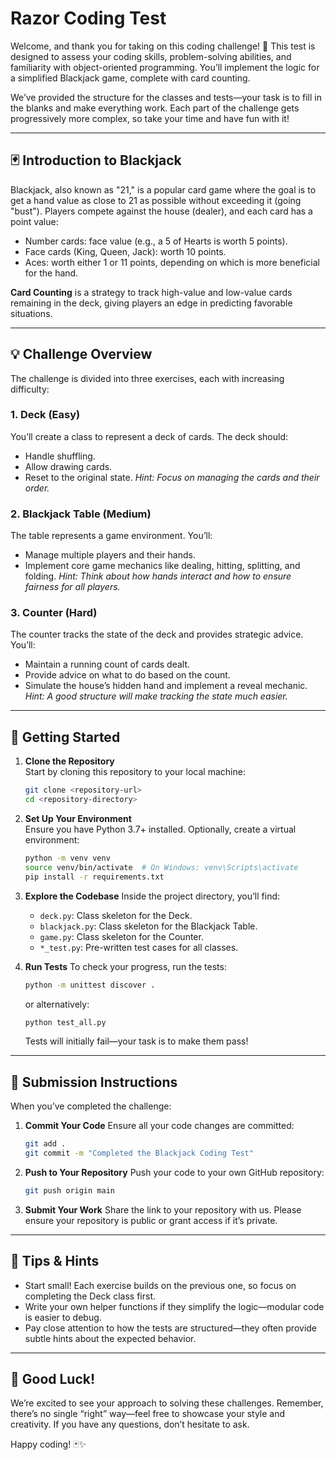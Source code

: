 # Razor Coding Test

Welcome, and thank you for taking on this coding challenge! 🎉 This test is designed to assess your coding skills, problem-solving abilities, and familiarity with object-oriented programming. You’ll implement the logic for a simplified Blackjack game, complete with card counting.

We’ve provided the structure for the classes and tests—your task is to fill in the blanks and make everything work. Each part of the challenge gets progressively more complex, so take your time and have fun with it!

---

## 🃏 Introduction to Blackjack

Blackjack, also known as "21," is a popular card game where the goal is to get a hand value as close to 21 as possible without exceeding it (going "bust"). Players compete against the house (dealer), and each card has a point value:

- Number cards: face value (e.g., a 5 of Hearts is worth 5 points).
- Face cards (King, Queen, Jack): worth 10 points.
- Aces: worth either 1 or 11 points, depending on which is more beneficial for the hand.

**Card Counting** is a strategy to track high-value and low-value cards remaining in the deck, giving players an edge in predicting favorable situations.

---

## 💡 Challenge Overview

The challenge is divided into three exercises, each with increasing difficulty:

### 1. **Deck** (Easy)
You’ll create a class to represent a deck of cards. The deck should:
- Handle shuffling.
- Allow drawing cards.
- Reset to the original state.
*Hint: Focus on managing the cards and their order.*

### 2. **Blackjack Table** (Medium)
The table represents a game environment. You’ll:
- Manage multiple players and their hands.
- Implement core game mechanics like dealing, hitting, splitting, and folding.
*Hint: Think about how hands interact and how to ensure fairness for all players.*

### 3. **Counter** (Hard)
The counter tracks the state of the deck and provides strategic advice. You’ll:
- Maintain a running count of cards dealt.
- Provide advice on what to do based on the count.
- Simulate the house’s hidden hand and implement a reveal mechanic.
*Hint: A good structure will make tracking the state much easier.*

---

## 🚀 Getting Started

1. **Clone the Repository**  
   Start by cloning this repository to your local machine:
   ```bash
   git clone <repository-url>
   cd <repository-directory>
   ```

2. **Set Up Your Environment**  
   Ensure you have Python 3.7+ installed. Optionally, create a virtual environment:
   ```bash
   python -m venv venv
   source venv/bin/activate  # On Windows: venv\Scripts\activate
   pip install -r requirements.txt
   ```

3. **Explore the Codebase**
    Inside the project directory, you’ll find:
    - `deck.py`: Class skeleton for the Deck.
    - `blackjack.py`: Class skeleton for the Blackjack Table.
    - `game.py`: Class skeleton for the Counter.
    - `*_test.py`: Pre-written test cases for all classes.

4. **Run Tests**
    To check your progress, run the tests:
    ```bash
    python -m unittest discover .
    ```
    or alternatively:
    ```bash
    python test_all.py
    ```
    Tests will initially fail—your task is to make them pass!

---

## 📝 Submission Instructions

When you’ve completed the challenge:

1. **Commit Your Code**
    Ensure all your code changes are committed:
    ```bash
    git add .
    git commit -m "Completed the Blackjack Coding Test"
    ```

2. **Push to Your Repository**
    Push your code to your own GitHub repository:
    ```bash
    git push origin main
    ```

3. **Submit Your Work**
    Share the link to your repository with us. Please ensure your repository is public or grant access if it’s private.

---

## 🧐 Tips & Hints
- Start small! Each exercise builds on the previous one, so focus on completing the Deck class first.
- Write your own helper functions if they simplify the logic—modular code is easier to debug.
- Pay close attention to how the tests are structured—they often provide subtle hints about the expected behavior.

---

## 🌟 Good Luck!

We’re excited to see your approach to solving these challenges. Remember, there’s no single “right” way—feel free to showcase your style and creativity. If you have any questions, don’t hesitate to ask.

Happy coding! 🃏✨